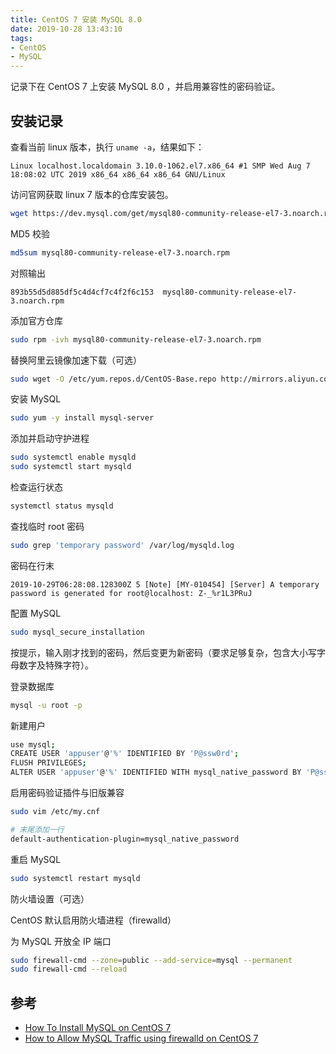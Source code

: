 ```yaml
---
title: CentOS 7 安装 MySQL 8.0
date: 2019-10-28 13:43:10
tags:
- CentOS
- MySQL
---
```


记录下在 CentOS 7 上安装 MySQL 8.0 ，并启用兼容性的密码验证。

<!--more-->

## 安装记录

查看当前 linux 版本，执行 `uname -a`，结果如下：

```output
Linux localhost.localdomain 3.10.0-1062.el7.x86_64 #1 SMP Wed Aug 7 18:08:02 UTC 2019 x86_64 x86_64 x86_64 GNU/Linux
```

访问官网获取 linux 7 版本的仓库安装包。

```sh
wget https://dev.mysql.com/get/mysql80-community-release-el7-3.noarch.rpm
```

MD5 校验

```sh
md5sum mysql80-community-release-el7-3.noarch.rpm
```

对照输出

```output
893b55d5d885df5c4d4cf7c4f2f6c153  mysql80-community-release-el7-3.noarch.rpm
```

添加官方仓库

```sh
sudo rpm -ivh mysql80-community-release-el7-3.noarch.rpm
```

替换阿里云镜像加速下载（可选）

```sh
sudo wget -O /etc/yum.repos.d/CentOS-Base.repo http://mirrors.aliyun.com/repo/Centos-7.repo
```

安装 MySQL 

```sh
sudo yum -y install mysql-server
```

添加并启动守护进程

```sh
sudo systemctl enable mysqld
sudo systemctl start mysqld
```

检查运行状态

```sh
systemctl status mysqld
```

查找临时 root 密码

```sh
sudo grep 'temporary password' /var/log/mysqld.log
```

密码在行末

```output
2019-10-29T06:28:08.128300Z 5 [Note] [MY-010454] [Server] A temporary password is generated for root@localhost: Z-_%r1L3PRuJ
```

配置 MySQL

```sh
sudo mysql_secure_installation
```

按提示，输入刚才找到的密码，然后变更为新密码（要求足够复杂，包含大小写字母数字及特殊字符）。

登录数据库

```sh
mysql -u root -p
```

新建用户

```sh
use mysql;
CREATE USER 'appuser'@'%' IDENTIFIED BY 'P@ssw0rd';
FLUSH PRIVILEGES; 
ALTER USER 'appuser'@'%' IDENTIFIED WITH mysql_native_password BY 'P@ssw0rd';
```

启用密码验证插件与旧版兼容

```sh
sudo vim /etc/my.cnf

# 末尾添加一行
default-authentication-plugin=mysql_native_password
```

重启 MySQL

```sh
sudo systemctl restart mysqld
```

防火墙设置（可选）

CentOS 默认启用防火墙进程（firewalld）

为 MySQL 开放全 IP 端口

```sh
sudo firewall-cmd --zone=public --add-service=mysql --permanent
sudo firewall-cmd --reload
```

## 参考

- [How To Install MySQL on CentOS 7](https://www.digitalocean.com/community/tutorials/how-to-install-mysql-on-centos-7)
- [How to Allow MySQL Traffic using firewalld on CentOS 7](https://wiki.mikejung.biz/Firewalld)
